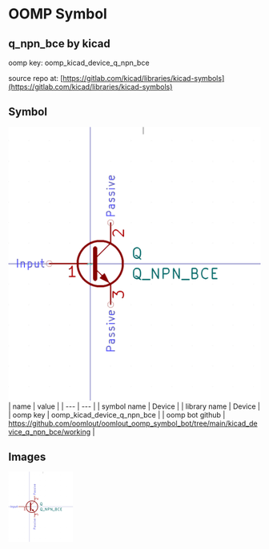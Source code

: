 # OOMP Symbol  
## q_npn_bce  by kicad  
  
oomp key: oomp_kicad_device_q_npn_bce  
  
source repo at: [https://gitlab.com/kicad/libraries/kicad-symbols](https://gitlab.com/kicad/libraries/kicad-symbols)  
## Symbol  
  
[![working.png](working_600.png)](working.png)  
| name | value | 
| --- | --- | 
| symbol name | Device | 
| library name | Device | 
| oomp key | oomp_kicad_device_q_npn_bce | 
| oomp bot github | https://github.com/oomlout/oomlout_oomp_symbol_bot/tree/main/kicad_device_q_npn_bce/working | 
## Images  
  
[![working.png](working_140.png)](working.png)  
